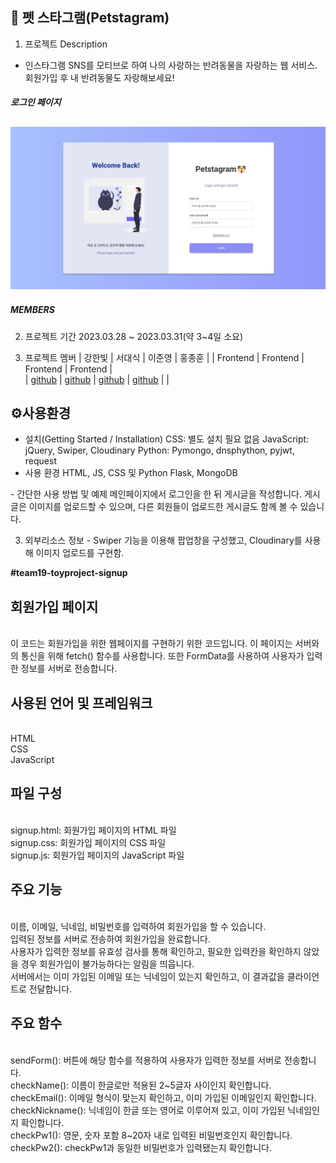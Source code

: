 ## 🐶 펫 스타그램(Petstagram)

1. 프로젝트 Description

- 인스타그램 SNS를 모티브로 하여 나의 사랑하는 반려동물을 자랑하는 웹 서비스. 회원가입 후 내 반려동물도 자랑해보세요!

##### 로그인 페이지

## <img src="./static/img/login.jpg" />

##### MEMBERS

2. 프로젝트 기간
   2023.03.28 ~ 2023.03.31(약 3~4일 소요)

3. 프로젝트 멤버
   | 강한빛 | 서대식 | 이준영 | 홍종훈 |
   | Frontend | Frontend | Frontend | Frontend |  
   | [github](https://github.com/hanbitk) | [github](https://github.com/@ringkoo/) | [github](https://github.com/junvely) | [github](https://github.com/whdgnszz1) | |

## ⚙️사용환경

- 설치(Getting Started / Installation)
  CSS: 별도 설치 필요 없음
  JavaScript: jQuery, Swiper, Cloudinary
  Python: Pymongo, dnsphython, pyjwt, request
- 사용 환경
  HTML, JS, CSS 및 Python Flask, MongoDB

- 간단한 사용 방법 및 예제
메인페이지에서 로그인을 한 뒤 게시글을 작성합니다. 게시글은 이미지를 업로드할 수 있으며, 다른 회원들이 업로드한 게시글도 함께 볼 수 있습니다.

3. 외부리소스 정보
   - Swiper 기능을 이용해 팝업창을 구성했고, Cloudinary를 사용해 이미지 업로드를 구현함.

**#team19-toyproject-signup**

<h2>회원가입 페이지</h2><br/> 
이 코드는 회원가입을 위한 웹페이지를 구현하기 위한 코드입니다. 이 페이지는 서버와의 통신을 위해 fetch() 함수를 사용합니다. 또한 FormData를 사용하여 사용자가 입력한 정보를 서버로 전송합니다.<br/>

<h2>사용된 언어 및 프레임워크</h2><br/> 
HTML<br/> 
CSS<br/> 
JavaScript<br/>

<h2>파일 구성</h2><br/> 
signup.html: 회원가입 페이지의 HTML 파일<br/>
signup.css: 회원가입 페이지의 CSS 파일<br/> 
signup.js: 회원가입 페이지의 JavaScript 파일<br/>

<h2>주요 기능</h2><br/> 
이름, 이메일, 닉네임, 비밀번호를 입력하여 회원가입을 할 수 있습니다.<br/> 
입력된 정보를 서버로 전송하여 회원가입을 완료합니다.<br/> 
사용자가 입력한 정보를 유효성 검사를 통해 확인하고, 필요한 입력칸을 확인하지 않았을 경우 회원가입이 불가능하다는 알림을 띄웁니다.<br/> 
서버에서는 이미 가입된 이메일 또는 닉네임이 있는지 확인하고, 이 결과값을 클라이언트로 전달합니다.<br/>

<h2>주요 함수</h2><br/> 
sendForm(): 버튼에 해당 함수를 적용하여 사용자가 입력한 정보를 서버로 전송합니다.<br/> 
checkName(): 이름이 한글로만 적용된 2~5글자 사이인지 확인합니다.<br/> 
checkEmail(): 이메일 형식이 맞는지 확인하고, 이미 가입된 이메일인지 확인합니다.<br/> 
checkNickname(): 닉네임이 한글 또는 영어로 이루어져 있고, 이미 가입된 닉네임인지 확인합니다.<br/> 
checkPw1(): 영문, 숫자 포함 8~20자 내로 입력된 비밀번호인지 확인합니다.<br/> 
checkPw2(): checkPw1과 동일한 비밀번호가 입력됐는지 확인합니다.<br/>

